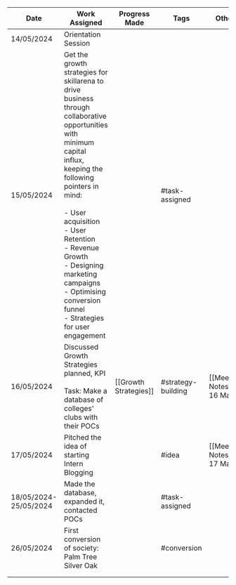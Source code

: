 
| Date                  | Work Assigned                                                                                                                                                                                                                                                                                                                                         | Progress Made         | Tags               | Other                      |
| --------------------- | ----------------------------------------------------------------------------------------------------------------------------------------------------------------------------------------------------------------------------------------------------------------------------------------------------------------------------------------------------- | --------------------- | ------------------ | -------------------------- |
| 14/05/2024            | Orientation Session                                                                                                                                                                                                                                                                                                                                   |                       |                    |                            |
| 15/05/2024            | Get the growth strategies for skillarena to drive business through collaborative opportunities with minimum capital influx, keeping the following pointers in mind:<br><br>- User acquisition <br>- ⁠User Retention<br>- ⁠Revenue Growth<br>- ⁠Designing marketing campaigns <br>- ⁠Optimising conversion funnel<br>- ⁠Strategies for user engagement |                       | #task-assigned     |                            |
| 16/05/2024            | Discussed Growth Strategies planned, KPI<br><br>Task: Make a database of colleges' clubs with their POCs                                                                                                                                                                                                                                              | [[Growth Strategies]] | #strategy-building | [[Meeting Notes - 16 May]] |
| 17/05/2024            | Pitched the idea of starting Intern Blogging                                                                                                                                                                                                                                                                                                          |                       | #idea              | [[Meeting Notes - 17 May]] |
| 18/05/2024-25/05/2024 | Made the database, expanded it, contacted POCs                                                                                                                                                                                                                                                                                                        |                       | #task-assigned     |                            |
| 26/05/2024            | First conversion of society: Palm Tree Silver Oak                                                                                                                                                                                                                                                                                                     |                       | #conversion        |                            |
|                       |                                                                                                                                                                                                                                                                                                                                                       |                       |                    |                            |
|                       |                                                                                                                                                                                                                                                                                                                                                       |                       |                    |                            |
